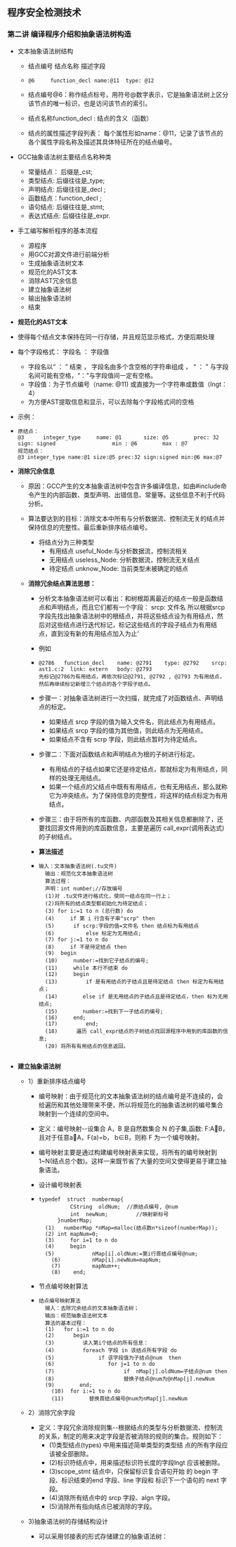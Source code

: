 ## 程序安全检测技术

### 第二讲 编译程序介绍和抽象语法树构造

- 文本抽象语法树结构

  - 结点编号   结点名称   描述字段

  - ```
    @6     function_decl name:@11  type: @12
    ```

  - 结点编号@6：称作结点标号，用符号@数字表示，它是抽象语法树上区分该节点的唯一标识，也是访问该节点的索引。

  - 结点名称function_decl : 结点的含义（函数）

  - 结点的属性描述字段列表： 每个属性形如name：@11，记录了该节点的各个属性字段名称及描述其具体特征所在的结点编号。

- GCC抽象语法树主要结点名称种类

  - 常量结点： 后缀是_cst;
  - 类型结点:    后缀往往是_type;
  - 声明结点:    后缀往往是_decl ;
  - 函数结点：function_decl ;
  - 语句结点: 后缀往往是_stmt;
  - 表达式结点: 后缀往往是_expr.

- 手工编写解析程序的基本流程

  - 源程序
  - 用GCC对源文件进行前端分析
  - 生成抽象语法树文本
  - 规范化的AST文本
  - 消除AST冗余信息
  - 建立抽象语法树
  - 输出抽象语法树
  - 结束

-  **规范化的AST文本**

  - 使得每个结点文本保持在同一行存储，并且规范显示格式，方便后期处理

  - 每个字段格式： 字段名 ： 字段值

    - 字段名以“ ： ” 结束 ， 字段名由多个含空格的字符串组成 ， “ ： ” 与字段名间可能有空格，“：”与字段值间一定有空格。
    - 字段值：为子节点编号（name: @11)   或直接为一个字符串或数值（Ingt：4）
    - 为方便AST提取信息和显示，可以去除每个字段格式间的空格

  - 示例：

  - ```
    原结点：
    @3      integer_type     name: @1       size: @5        prec: 32       sign: signed                  min : @6        max : @7
    规范结点：
    @3 integer_type name:@1 size:@5 prec:32 sign:signed min:@6 max:@7
    
    ```

- **消除冗余信息**

  - 原因：GCC产生的文本抽象语法树中包含许多编译信息，如由#include命令产生的内部函数、类型声明、出错信息、常量等。这些信息不利于代码分析。

  - 算法要达到的目标：消除文本中所有与分析数据流、控制流无关的结点并保持信息的完整性。最后重新排序结点编号。

    - 将结点分为三种类型
      - 有用结点 useful_Node:与分析数据流，控制流相关
      - 无用结点 useless_Node: 分析数据流，控制流无关结点
      - 待定结点 unknow_Node: 当前类型未被确定的结点

  - **消除冗余结点算法思想：**

    -  分析文本抽象语法树可以看出：和树根距离最近的结点一般是函数结点和声明结点，而且它们都有一个字段：
                     srcp: 文件名
          所以根据srcp字段先找出抽象语法树中的根结点，并将这些结点设为有用结点，然后对这些结点进行迭代标记，标记这些结点的字段子结点为有用结点，直到没有新的有用结点加入为止‘

    - 例如

    - ```
      @2786   function_decl    name: @2791    type: @2792    srcp: ast1.c:2  link: extern   body: @2793 
      先标记@2786为有用结点，再依次标记@2791, @2792 , @2793 为有用结点，然后再继续标记新增三个结点的各个字段子结点。
      
      ```

    - 步骤一：对抽象语法树进行一次扫描，就完成了对函数结点、声明结点的标定。

      - 如果结点 srcp 字段的值为输入文件名，则此结点为有用结点。
      - 如果结点 srcp 字段的值为其他值，则此结点为无用结点。
      - 如果结点不含有 scrp 字段，则此结点暂时为待定结点。

    - 步骤二：下面对函数结点和声明结点为根的子树进行标定。

      - 有用结点的子结点如果它还是待定结点，那就标定为有用结点，同样的处理无用结点。
      - 如果一个结点的父结点中既有有用结点，也有无用结点，那么就称它为冲突结点。为了保持信息的完整性，将这样的结点标定为有用结点。

    - 步骤三：由于将所有的库函数、内部函数及其相关信息都删除了，还要找回源文件用到的库函数信息，主要是遍历 call_expr(调用表达式)的子树结点。

    - **算法描述**

    - ```
      输入：文本抽象语法树(.tu文件)
      	输出：规范化文本抽象语法树
      	算法过程：
      	声明：int number;//存放编号
      	(1)对 .tu文件进行格式化，使同一结点在同一行上；
      	(2)将所有的结点类型都初始化为待定结点；
      	(3) for i:=1 to n (总行数) do
      	(4) 	if 第 i 行含有子串"scrp" then
      	(5)	     if scrp:字段的值=文件名 then 结点标为有用结点
      	(6) 	     else 标定为无用结点;
      	(7) for j:=1 to n do
      	(8) 	if 不是待定结点 then
      	(9)	 begin
      	(10) 	 number:=找到它子结点的编号;
      	(11) 	 while 本行不结束 do
      	(12)	 begin
      	(13)	     if 是有用结点的子结点且是待定结点 then 标定为有用结点；
      	(14) 	    else if 是无用结点的子结点且是待定结点，then 标为无用结点;
      	(15) 	    number:=找到下一子结点的编号;
      	(16)	 end;
      	(17)         end;
      	(18)      遍历 call_expr结点的子树结点找回源程序中用到的库函数的信息;
      	(20) 将所有有用结点的信息返回。
      
      
      ```

- **建立抽象语法树**

  - 1）重新排序结点编号

    -  编号映射：由于规范化的文本抽象语法树的结点编号是不连续的，会给遍历和其他处理带来不便，所以将规范化的抽象语法树的编号集合映射到一个连续的空间中。

    - 定义：编号映射--设集合 A，B 是自然数集合 N 的子集,函数:
      		 F:AB，且对于任意aA，F(a)=b， b∈B，则称 F 为一个编号映射。

    - 编号映射主要是通过构建编号映射表来实现，将所有的编号映射到 1~N(结点总个数)。这样一来既节省了大量的空间又使得更易于建立抽象语法。

    - 设计编号映射表

    - ```
      typedef  struct  numbermap{
      			CString  oldNum;  //原结点编号, @num
      			int  newNum;         //映射新标号
      		}numberMap;
      	(1)   numberMap *nMap=malloc(结点数n*sizeof(numberMap)); 
      	(2)	int mapNum=0;
      	(3) 	for i=1 to n do
      	(4) 	begin
      	(5) 	       nMap[i].oldNum:=第i行首结点编号@num;
          (6) 	       nMap[i].newNum=mapNum;	
          (7)          mapNum++;
          (8)    end;
      
      ```

    - 节点编号映射算法

    - ```
      结点编号映射算法
      	输入：去除冗余结点的文本抽象语法树；
      	输出：规范抽象语法树文本
      	算法的基本过程：
      	(1)   for i:=1 to n do
      	(2)	     begin
      	(3) 		读入第i个结点的所有信息：
      	(4) 		foreach 字段 in 该结点所有字段 do
      	(5) 	  	     if 该字段值为子结点@num  then
      	(6) 	    		for j=1 to n do
      	(7)         		     if  nMap[j].oldNum=子结点@num then
      	(8)        		         替换子结点@num为@nMap[j].newNum
      	(9)        end;  
          (10)  for i:=1 to n do
          (11)        替换首结点编号@num为nMap[j].newNum   	
      ```

  - 2）消除冗余字段

    - 定义：字段冗余消除规则集--根据结点的类型与分析数据流、控制流的关系，制定的用来决定字段是否被消除的规则的集合。规则如下：
      - (1)类型结点(types) 中用来描述简单类型的类型结	点的所有字段应该被全部删除。
      - (2)标识符结点中，用来描述标识符长度的字段lngt 	应该被删除。
      - (3)scope_stmt 结点中，只保留标识复合语句开始	的 begin 字段、标识结束的end 字段、line 字段和	标识下一个语句的 next 字段。
      - (4)消除所有结点中的 srcp 字段、algn 字段。
      - (5)消除所有指向结点已被消除的字段。

  - 3)抽象语法树的存储结构设计

    - 可以采用邻接表的形式存储建立的抽象语法树：









